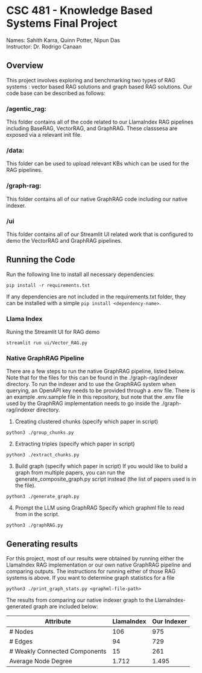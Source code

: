 # CSC 481 - Knowledge Based Systems Final Project
Names: Sahith Karra, Quinn Potter, Nipun Das <br>
Instructor: Dr. Rodrigo Canaan

## Overview
This project involves exploring and benchmarking two types of RAG systems : vector based RAG solutions and graph based RAG solutions. Our code base can be described as follows:

### /agentic_rag: 
This folder contains all of the code related to our LlamaIndex RAG pipelines including BaseRAG, VectorRAG, and GraphRAG. These classsesa are exposed via a relevant init file.

### /data: 
This folder can be used to upload relevant KBs which can be used for the RAG pipelines. 

### /graph-rag: 
This folder contains all of our native GraphRAG code including our native indexer. 

### /ui
This folder contains all of our Streamlit UI related work that is configured to demo the VectorRAG and GraphRAG pipelines. 

## Running the Code

Run the following line to install all necessary dependencies:
```
pip install -r requirements.txt
```

If any dependencies are not included in the requirements.txt folder, they can be installed with a simple `pip install <dependency-name>`.

### Llama Index
Runing the Streamlit UI for RAG demo
```
streamlit run ui/Vector_RAG.py
```

### Native GraphRAG Pipeline
There are a few steps to run the native GraphRAG pipeline, listed below.
Note that for the files for this can be found in the ./graph-rag/indexer directory.
To run the indexer and to use the GraphRAG system when querying, an OpenAPI key needs to be
provided through a .env file. There is an example .env.sample file in this repository, but note
that the .env file used by the GraphRAG implementation needs to go inside the
./graph-rag/indexer directory.

1. Creating clustered chunks (specify which paper in script)
```
python3 ./group_chunks.py
```

2. Extracting triples (specify which paper in script)
```
python3 ./extract_chunks.py
```

3. Build graph (specify which paper in script)
If you would like to build a graph from multiple papers, you can run the
generate_composite_graph.py script instead (the list of papers used is in the file).
```
python3 ./generate_graph.py
```

4. Prompt the LLM using GraphRAG
Specify which graphml file to read from in the script.
```
python3 ./graphRAG.py
```

## Generating results
For this project, most of our results were obtained by running either the LlamaIndex RAG
implementation or our own native GraphRAG pipeline and comparing outputs. The instructions for
running either of those RAG systems is above. If you want to determine graph statistics for a file

```
python3 ./print_graph_stats.py <graphml-file-path>
```

The results from comparing our native indexer graph to the LlamaIndex-generated graph are included
below:

| Attribute                       | LlamaIndex | Our Indexer |
|---------------------------------|------------|-------------|
| # Nodes                         | 106        | 975         |
| # Edges                         | 94         | 729         |
| # Weakly Connected Components   | 15         | 261         |
| Average Node Degree             | 1.712      | 1.495       |
